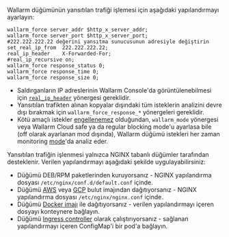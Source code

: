Wallarm düğümünün yansıtılan trafiği işlemesi için aşağıdaki yapılandırmayı ayarlayın:

```
wallarm_force server_addr $http_x_server_addr;
wallarm_force server_port $http_x_server_port;
#222.222.222.22 değerini yansıtma sunucusunun adresiyle değiştirin
set_real_ip_from  222.222.222.22;
real_ip_header    X-Forwarded-For;
#real_ip_recursive on;
wallarm_force response_status 0;
wallarm_force response_time 0;
wallarm_force response_size 0;
```

* Saldırganların IP adreslerinin Wallarm Console'da görüntülenebilmesi için [`real_ip_header`](../../using-proxy-or-balancer-en.md) yönergesi gereklidir.
* Yansıtılan trafikten alınan kopyalar dışındaki tüm isteklerin analizini devre dışı bırakmak için `wallarm_force_response_*` yönergeleri gereklidir.
* Kötü amaçlı istekler [engellenemez](overview.md#limitations-of-mirrored-traffic-filtration) olduğundan, `wallarm_mode` yönergesi veya Wallarm Cloud safe ya da regular blocking mode'u ayarlasa bile (off olarak ayarlanan mod dışında), Wallarm düğümü istekleri her zaman monitoring [mode](../../configure-wallarm-mode.md)'da analiz eder.

Yansıtılan trafiğin işlenmesi yalnızca NGINX tabanlı düğümler tarafından desteklenir. Verilen yapılandırmayı aşağıdaki şekilde uygulayabilirsiniz:

* Düğümü DEB/RPM paketlerinden kuruyorsanız - NGINX yapılandırma dosyası `/etc/nginx/conf.d/default.conf` içinde.
* Düğümü [AWS](../../installation-ami-en.md) veya [GCP](../../installation-gcp-en.md) bulut imajından dağıtıyorsanız - NGINX yapılandırma dosyası `/etc/nginx/nginx.conf` içinde.
* Düğümü [Docker imajı](../../installation-docker-en.md) ile dağıtıyorsanız - verilen yapılandırmayı içeren dosyayı konteynere bağlayın.
* Düğümü [Ingress controller](../../installation-kubernetes-en.md) olarak çalıştırıyorsanız - sağlanan yapılandırmayı içeren ConfigMap'i bir pod'a bağlayın.